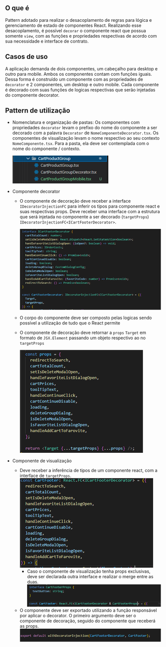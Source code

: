 ## O que é

Pattern adotado para realizar o desacoplamento de regras para lógica e gerenciamento de estado de componentes React. Realizando esse desacoplamento, é possível `decorar` o componente react que possua somente `view`, com as funções e propriedades respectivas de acordo com sua necessidade e interface de contrato.

## Casos de uso

A aplicação demanda de dois componentes, um cabeçalho para desktop e outro para mobile. Ambos os componentes contam com funções iguais. Dessa forma é construído um componente com as propriedades de `decorator` e 2 componentes, um desktop e outro mobile. Cada componente é decorado com suas funções de logicas respectivas que serão injetadas do componente decorator.

## Pattern de utilização

- Nomenclatura e organização de pastas: Os componentes com propriedades `decorator` levam o prefixo do nome do componente a ser decorado com a palavra `Decorator` de `NomeComponenteDecorator.tsx`. Os componentes de visualização levam o nome respectivo ao seu contexto `NomeComponente.tsx`.
Para a pasta, ela deve ser contemplada com o nome do componente / contexto.

  ![Nomenclatura e organização de pastas](docs/images/nomeclatura-decorator.PNG)

- Componente decorator

  - O componente de decoração deve receber a interface `IDecoratorInjectionFC` para inferir os tipos para componente react e suas respectivas props.
    Deve receber uma interface com a estrutura que será injetada no componente a ser decorado (`targetProps`) `IDecoratorInjectionFC<ICartFooterDecorator>`.

    ![componente-decorator-interfaces](docs/images/componente-decorator-interfaces.PNG)

  - O corpo do componente deve ser composto pelas logicas sendo possível a utilização de tudo que o React permite

  - O componente de decoração deve retornar a `props` `Target` em formato de `JSX.Element` passando um objeto respectivo ao no `targetProps`

    ![target-props.PNG](docs/images/target-props.PNG)

- Componente de visualização
  - Deve receber a inferência de tipos de um componente react, com a interface de `targetProps`.
    ![target-props.PNG](docs/images/componente-view-interfaces.PNG)
    - Caso o componente de visualização tenha props exclusivas, deve ser declarada outra interface e realizar o merge entre as duas.
      ![target-props.PNG](docs/images/componente-view-interfaces-merge.PNG)
  - O componente deve ser exportado utilizando a função responsável por aplicar o decorator. O primeiro argumento deve ser o componente de decoração, seguido do componente que receberá as props.
    ![target-props.PNG](docs/images/export-decorator.PNG)
